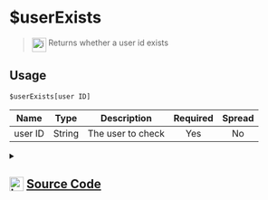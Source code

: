 # $userExists
> <img align="top" src="https://upload.wikimedia.org/wikipedia/commons/thumb/e/e4/Infobox_info_icon.svg/160px-Infobox_info_icon.svg.png?20150409153300" alt="image" width="25" height="auto"> Returns whether a user id exists
## Usage
```
$userExists[user ID]
```
| Name | Type | Description | Required | Spread
| :---: | :---: | :---: | :---: | :---: |
user ID | String | The user to check | Yes | No
<details>
<summary>
    
## <img align="top" src="https://cdn4.iconfinder.com/data/icons/iconsimple-logotypes/512/github-512.png" alt="image" width="25" height="auto">  [Source Code](https://github.com/tryforge/ForgeScript-V2/blob/main/src/native/userExists.ts)
    
</summary>
    
```ts
import noop from "../functions/noop"
import { ArgType, CompiledFunction, NativeFunction, Return } from "../structures"

export default new NativeFunction({
    name: "$userExists",
    version: "1.0.0",
    description: "Returns whether a user id exists",
    unwrap: true,
    brackets: true,
    args: [
        {
            name: "user ID",
            description: "The user to check",
            rest: false,
            required: true,
            type: ArgType.String,
        },
    ],
    async execute(ctx, [id]) {
        return this.success(CompiledFunction.IdRegex.test(id) && !!(await ctx.client.users.fetch(id).catch(noop)))
    },
})

```
    
</details>